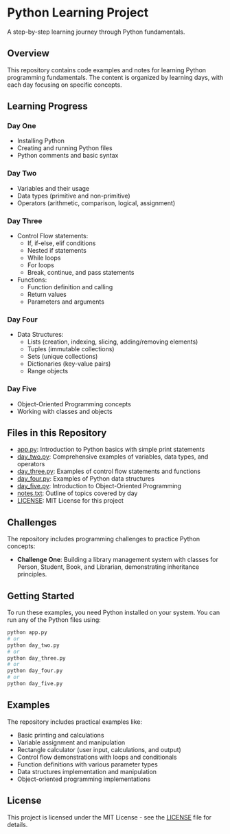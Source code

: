 # Python Learning Project

A step-by-step learning journey through Python fundamentals.

## Overview

This repository contains code examples and notes for learning Python programming fundamentals. The content is organized by learning days, with each day focusing on specific concepts.

## Learning Progress

### Day One
- Installing Python
- Creating and running Python files
- Python comments and basic syntax

### Day Two
- Variables and their usage
- Data types (primitive and non-primitive)
- Operators (arithmetic, comparison, logical, assignment)

### Day Three
- Control Flow statements:
  - If, if-else, elif conditions
  - Nested if statements
  - While loops
  - For loops
  - Break, continue, and pass statements
- Functions:
  - Function definition and calling
  - Return values
  - Parameters and arguments

### Day Four
- Data Structures:
  - Lists (creation, indexing, slicing, adding/removing elements)
  - Tuples (immutable collections)
  - Sets (unique collections)
  - Dictionaries (key-value pairs)
  - Range objects

### Day Five
- Object-Oriented Programming concepts
- Working with classes and objects

## Files in this Repository

- [app.py](app.py): Introduction to Python basics with simple print statements
- [day_two.py](day_two.py): Comprehensive examples of variables, data types, and operators
- [day_three.py](day_three.py): Examples of control flow statements and functions
- [day_four.py](day_four.py): Examples of Python data structures
- [day_five.py](day_five.py): Introduction to Object-Oriented Programming
- [notes.txt](notes.txt): Outline of topics covered by day
- [LICENSE](LICENSE): MIT License for this project

## Challenges

The repository includes programming challenges to practice Python concepts:

- **Challenge One**: Building a library management system with classes for Person, Student, Book, and Librarian, demonstrating inheritance principles.

## Getting Started

To run these examples, you need Python installed on your system. You can run any of the Python files using:

```bash
python app.py
# or
python day_two.py
# or
python day_three.py
# or
python day_four.py
# or
python day_five.py
```

## Examples

The repository includes practical examples like:
- Basic printing and calculations
- Variable assignment and manipulation
- Rectangle calculator (user input, calculations, and output)
- Control flow demonstrations with loops and conditionals
- Function definitions with various parameter types
- Data structures implementation and manipulation
- Object-oriented programming implementations

## License

This project is licensed under the MIT License - see the [LICENSE](LICENSE) file for details.